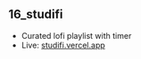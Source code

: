 ## 16_studifi
* Curated lofi playlist with timer
* Live: [studifi.vercel.app](https://www.studifi.vercel.app)
